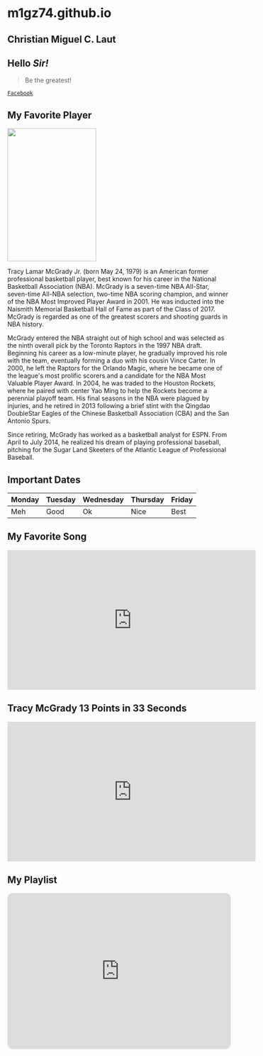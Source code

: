 # m1gz74.github.io
## Christian Miguel C. Laut
## Hello *Sir!*

> Be the greatest!

[`Facebook`](https://www.facebook.com/)

## My Favorite Player

<img src="https://cdn.vox-cdn.com/thumbor/Uh0hxydvimhfQLJGGlhxiN59p2g=/0x0:1960x3008/1920x0/filters:focal(0x0:1960x3008):no_upscale()/cdn.vox-cdn.com/uploads/chorus_asset/file/10462477/T_Mac.jpg" width="200" height="300">

Tracy Lamar McGrady Jr. (born May 24, 1979) is an American former professional basketball player, best known for his career in the National Basketball Association (NBA). McGrady is a seven-time NBA All-Star, seven-time All-NBA selection, two-time NBA scoring champion, and winner of the NBA Most Improved Player Award in 2001. He was inducted into the Naismith Memorial Basketball Hall of Fame as part of the Class of 2017. McGrady is regarded as one of the greatest scorers and shooting guards in NBA history.

McGrady entered the NBA straight out of high school and was selected as the ninth overall pick by the Toronto Raptors in the 1997 NBA draft. Beginning his career as a low-minute player, he gradually improved his role with the team, eventually forming a duo with his cousin Vince Carter. In 2000, he left the Raptors for the Orlando Magic, where he became one of the league's most prolific scorers and a candidate for the NBA Most Valuable Player Award. In 2004, he was traded to the Houston Rockets, where he paired with center Yao Ming to help the Rockets become a perennial playoff team. His final seasons in the NBA were plagued by injuries, and he retired in 2013 following a brief stint with the Qingdao DoubleStar Eagles of the Chinese Basketball Association (CBA) and the San Antonio Spurs.

Since retiring, McGrady has worked as a basketball analyst for ESPN. From April to July 2014, he realized his dream of playing professional baseball, pitching for the Sugar Land Skeeters of the Atlantic League of Professional Baseball.




## Important Dates



| Monday | Tuesday | Wednesday | Thursday| Friday|
|--------|---------|-----------|---------|-------|
| Meh | Good | Ok | Nice | Best |






## My Favorite Song
<iframe width="560" height="315" src="https://www.youtube.com/embed/0af9b1lyzWg" title="YouTube video player" frameborder="0" allow="accelerometer; autoplay; clipboard-write; encrypted-media; gyroscope; picture-in-picture; web-share" allowfullscreen></iframe>





## Tracy McGrady 13 Points in 33 Seconds
<iframe width="560" height="315" src="https://www.youtube.com/embed/1jbtt6OGLms" title="YouTube video player" frameborder="0" allow="accelerometer; autoplay; clipboard-write; encrypted-media; gyroscope; picture-in-picture; web-share" allowfullscreen></iframe>





## My Playlist
<iframe style="border-radius:12px" src="https://open.spotify.com/embed/playlist/0vfrU6UAgART0HVpOdHBeg?utm_source=generator" width="100%" height="352" frameBorder="0" allowfullscreen="" allow="autoplay; clipboard-write; encrypted-media; fullscreen; picture-in-picture" loading="lazy"></iframe>




